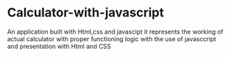 # Calculator-with-javascript

  An application built with Html,css and javascipt it represents the working of actual calculator with proper functioning logic with the use of javasccript and presentation with Html and CSS
